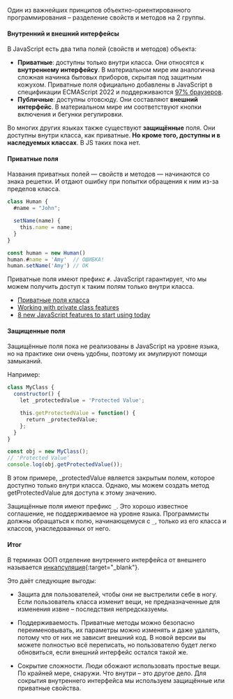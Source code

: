 Один из важнейших принципов объектно-ориентированного программирования – разделение свойств и методов на 2 группы.

#### Внутренний и внешний интерфейсы

В JavaScript есть два типа полей (свойств и методов) объекта:

- **Приватные**: доступны только внутри класса. Они относятся к **внутреннему интерфейсу**. В материальном мире им аналогична сложная начинка бытовых приборов, скрытая под защитным кожухом. Приватные поля официально добавлены в JavaScript в спецификации ECMAScript 2022 и поддерживаются [97% браузеров](https://caniuse.com/mdn-javascript_classes_private_class_fields).
- **Публичные**: доступны отовсюду. Они составляют **внешний интерфейс**. В материальном мире им соответствуют кнопки включения и бегунки регулировки.

Во многих других языках также существуют **защищённые** поля. Они доступны внутри класса, как приватные. **Но кроме того, доступны и в наследуемых классах**. В JS таких пока нет.

#### Приватные поля

Названия приватных полей — свойств и методов — начинаются со знака решетки. И отдают ошибку при попытки обращения к ним из-за пределов класса.

```js
class Human {
  #name = "John";

  setName(name) {
    this.name = name;
  }
}

const human = new Human()
human.#name = 'Amy'  // ОШИБКА!
human.setName('Amy') // ОК
```

Приватные поля имеют префикс `#`. JavaScript гарантирует, что мы можем получить доступ к таким полям только внутри класса.

- [Приватные поля класса](https://developer.mozilla.org/ru/docs/Web/JavaScript/Reference/Classes/Private_class_fields)
- [Working with private class features](https://developer.mozilla.org/en-US/docs/Web/JavaScript/Guide/Working_With_Private_Class_Features)
- [8 new JavaScript features to start using today](https://www.infoworld.com/article/3665748/8-new-javascript-features-to-start-using-today.html)

#### Защищенные поля

Защищённые поля пока не реализованы в JavaScript на уровне языка, но на практике они очень удобны, поэтому их эмулируют помощи замыканий.

Например:

```js
class MyClass {
  constructor() {
    let _protectedValue = 'Protected Value';

    this.getProtectedValue = function() {
      return _protectedValue;
    };
  }
}

const obj = new MyClass();
// 'Protected Value'
console.log(obj.getProtectedValue());
```

В этом примере, _protectedValue является закрытым полем, которое доступно только внутри класса. Однако, мы можем создать метод getProtectedValue для доступа к этому значению.

Защищённые поля имеют префикс `_`. Это хорошо известное соглашение, не поддерживаемое на уровне языка. Программисты должны обращаться к полю, начинающемуся с `_`, только из его класса и классов, унаследованных от него.

#### Итог

В терминах ООП отделение внутреннего интерфейса от внешнего называется [инкапсуляция](https://ru.wikipedia.org/wiki/Инкапсуляция_(программирование)){:target="_blank"}.

Это даёт следующие выгоды:

- Защита для пользователей, чтобы они не выстрелили себе в ногу. Если пользователь класса изменит вещи, не предназначенные для изменения извне – последствия непредсказуемы.

- Поддерживаемость. Приватные методы можно безопасно переименовывать, их параметры можно изменять и даже удалять, потому что от них не зависит внешний код. В новой версии вы можете полностью всё переписать, но пользователю будет легко обновиться, если внешний интерфейс остался такой же.

- Сокрытие сложности. Люди обожают использовать простые вещи. По крайней мере, снаружи. Что внутри – это другое дело. Для сокрытия внутреннего интерфейса мы используем защищённые или приватные свойства.
